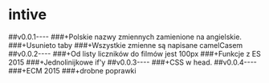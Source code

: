 # intive
##v0.0.1----
###+Polskie nazwy zmiennych zamienione na angielskie.
###+Usunieto taby
###+Wszystkie zmienne są napisane camelCasem
##v0.0.2----
###+Od listy liczników do filmów jest 100px
###+Funkcje z ES 2015
###+Jednolinijkowe if'y
##v0.0.3----
###+CSS w head.
##v0.0.4----
###+ECM 2015
###+drobne poprawki
